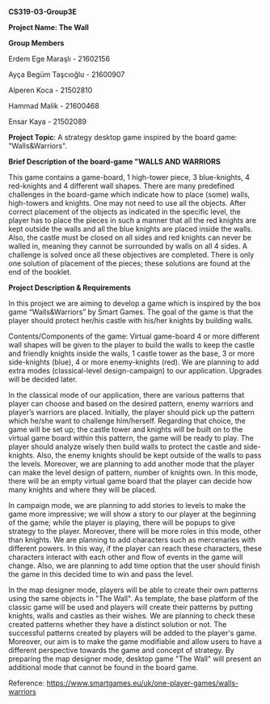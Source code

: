 **CS319-03-Group3E**

**Project Name: The Wall**

**Group Members**

Erdem Ege Maraşlı - 21602156

Ayça Begüm Taşcıoğlu - 21600907

Alperen Koca - 21502810

Hammad Malik - 21600468

Ensar Kaya - 21502089

**Project Topic**: A strategy desktop game inspired by the board game: "Walls&Warriors".

**Brief Description of the board-game "WALLS AND WARRIORS**

This game contains a game-board, 1 high-tower piece, 3 blue-knights, 4 red-knights and 4 different wall shapes. There are many predefined challenges in the board-game which indicate how to place (some) walls, high-towers and knights. One may not need to use all the objects. After correct placement of the objects as indicated in the specific level, the player has to place the pieces in such a manner that all the red knights are kept outside the walls and all the blue knights are placed inside the walls. Also, the castle must be closed on all sides and red knights can never be walled in, meaning they cannot be surrounded by walls on all 4 sides. A challenge is solved once all these objectives are completed. There is only one solution of placement of the pieces; these solutions are found at the end of the booklet. 



**Project Description & Requirements** 

In this project we are aiming to develop a game which is inspired by the box game “Walls&Warriors” by Smart Games. 
The goal of the game is that the player should protect her/his castle with his/her knights by building walls. 
 
Contents/Components of the game:
Virtual game-board
4 or more different wall shapes will be given to the player to 
build the walls to keep the castle and friendly knights inside the walls, 
1 castle tower as the base, 
3 or more side-knights (blue), 
4 or more enemy-knights (red). 
We are planning to add extra modes (classical-level design-campaign) to our application. 
Upgrades will be decided later.

In the classical mode of our application, 
there are various patterns that player can choose and based on the desired pattern, 
enemy warriors and player’s warriors are placed. 
Initially, the player should pick up the pattern which he/she want to challenge him/herself. 
Regarding that choice, the game will be set up; 
the castle tower and knights will be built on to the virtual game board within this pattern, 
the game will be ready to play. 
The player should analyze wisely then build walls to protect the castle and side-knights. 
Also, the enemy knights should be kept outside of the walls to pass the levels.
Moreover, we are planning to add another mode that the player can make the level design of pattern, 
number of knights own. 
In this mode, there will be an empty virtual game board 
that the player can decide how many knights and where they will be placed.

In campaign mode, we are planning to add stories to levels to make the game more impressive; 
we will show a story to our player at the beginning of the game; 
while the player is playing, 
there will be popups to give strategy to the player.
Moreover, there will be more roles in this mode, other than knights. 
We are planning to add characters such as mercenaries with different powers. 
In this way, if the player can reach these characters, 
these characters interact with each other and flow of events in the game will change. 
Also, we are planning to add time option that 
the user should finish the game in this decided time to win and pass the level.

In the map designer mode, 
players will be able to create their own patterns using the same objects in "The Wall".
As template,
the base platform of the classic game will be used and players will create 
their patterns by putting knights, walls and castles as their wishes.
We are planning to check these created patterns whether they have a distinct solution or not.
The successful patterns created by players will be added to the player's game.
Moreover,
our aim is to make the game modifiable and allow users to have a 
different perspective towards the game and concept of strategy. 
By preparing the map designer mode,
desktop game "The Wall" will present an additional mode that 
cannot be found in the board game.  

	
Reference: https://www.smartgames.eu/uk/one-player-games/walls-warriors
